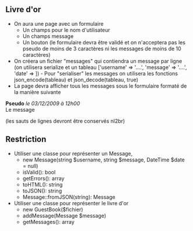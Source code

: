 ## Livre d'or

- On aura une page avec un formulaire
  - Un champs pour le nom d'utilisateur
  - Un champs message
  - Un bouton
    (le formulaire devra être validé et on n'acceptera pas les pseudo de moins de 3 caractères ni les messages de moins de 10 caractères)
- On créera un fichier "messages" qui contiendra un message par ligne
  (on utilisera serialize et un tableau ['username' => '....', 'message' => '....', 'date' => ]) - Pour "serialiser" les messages on utilisera les fonctions json_encode(tableau) et json_decode(tableau, true)
- La page devra afficher tous les messages sous le formulaire formaté de la manière suivante
<p>
    <strong>Pseudo</strong> <em>le 03/12/2009 à 12h00</em><br>
    Le message
</p>
(les sauts de lignes devront être conservés nl2br)

## Restriction

- Utiliser une classe pour représenter un Message,
  - new Message(string $username, string $message, DateTime $date = null)
  - isValid(): bool
  - getErrors(): array
  - toHTML(): string
  - toJSON(): string
  - Message::fromJSON(string): Message
- Utiliser une classe pour représenter le livre d'or
  - new GuestBook($fichier)
  - addMessage(Message $message)
  - getMessages(): array
